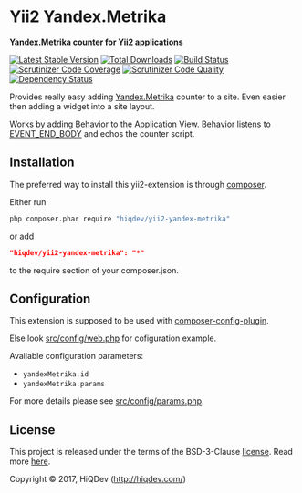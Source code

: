 # Yii2 Yandex.Metrika

**Yandex.Metrika counter for Yii2 applications**

[![Latest Stable Version](https://poser.pugx.org/hiqdev/yii2-yandex-metrika/v/stable)](https://packagist.org/packages/hiqdev/yii2-yandex-metrika)
[![Total Downloads](https://poser.pugx.org/hiqdev/yii2-yandex-metrika/downloads)](https://packagist.org/packages/hiqdev/yii2-yandex-metrika)
[![Build Status](https://img.shields.io/travis/hiqdev/yii2-yandex-metrika.svg)](https://travis-ci.org/hiqdev/yii2-yandex-metrika)
[![Scrutinizer Code Coverage](https://img.shields.io/scrutinizer/coverage/g/hiqdev/yii2-yandex-metrika.svg)](https://scrutinizer-ci.com/g/hiqdev/yii2-yandex-metrika/)
[![Scrutinizer Code Quality](https://img.shields.io/scrutinizer/g/hiqdev/yii2-yandex-metrika.svg)](https://scrutinizer-ci.com/g/hiqdev/yii2-yandex-metrika/)
[![Dependency Status](https://www.versioneye.com/php/hiqdev:yii2-yandex-metrika/dev-master/badge.svg)](https://www.versioneye.com/php/hiqdev:yii2-yandex-metrika/dev-master)

Provides really easy adding [Yandex.Metrika] counter to a site.
Even easier then adding a widget into a site layout.

Works by adding Behavior to the Application View.
Behavior listens to [EVENT_END_BODY] and echos the counter script.

[Yandex.Metrika]: https://metrika.yandex.ru
[EVENT_END_BODY]: http://www.yiiframework.com/doc-2.0/yii-web-view.html#EVENT_END_BODY-detail

## Installation

The preferred way to install this yii2-extension is through [composer](http://getcomposer.org/download/).

Either run

```sh
php composer.phar require "hiqdev/yii2-yandex-metrika"
```

or add

```json
"hiqdev/yii2-yandex-metrika": "*"
```

to the require section of your composer.json.

## Configuration

This extension is supposed to be used with [composer-config-plugin].

Else look [src/config/web.php] for cofiguration example.

Available configuration parameters:

- `yandexMetrika.id`
- `yandexMetrika.params`

For more details please see [src/config/params.php].

[composer-config-plugin]:   https://github.com/hiqdev/composer-config-plugin
[src/config/web.php]:       src/config/web.php
[src/config/params.php]:    src/config/params.php

## License

This project is released under the terms of the BSD-3-Clause [license](LICENSE).
Read more [here](http://choosealicense.com/licenses/bsd-3-clause).

Copyright © 2017, HiQDev (http://hiqdev.com/)
